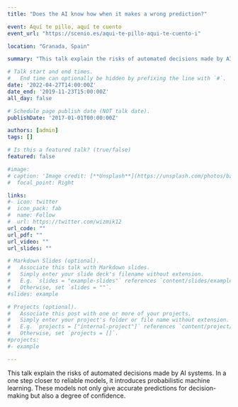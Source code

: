 ```yaml
---
title: "Does the AI know how when it makes a wrong prediction?"

event: Aquí te pillo, aquí te cuento
event_url: "https://scenio.es/aqui-te-pillo-aqui-te-cuento-i"

location: "Granada, Spain"

summary: "This talk explain the risks of automated decisions made by AI systems. In a one step closer to reliable models, it introduces probabilistic machine learning. These models not only give accurate predictions for decision-making but also a degree of confidence."

# Talk start and end times.
#   End time can optionally be hidden by prefixing the line with `#`.
date: '2022-04-27T14:00:00Z'
date_end: '2019-11-23T15:00:00Z'
all_day: false

# Schedule page publish date (NOT talk date).
publishDate: '2017-01-01T00:00:00Z'

authors: [admin]
tags: []

# Is this a featured talk? (true/false)
featured: false

#image:
# caption: 'Image credit: [**Unsplash**](https://unsplash.com/photos/bzdhc5b3Bxs)'
#  focal_point: Right

links:
#- icon: twitter
#  icon_pack: fab
#  name: Follow
#  url: https://twitter.com/wizmik12
url_code: ""
url_pdf: ""
url_video: ""
url_slides: ""

# Markdown Slides (optional).
#   Associate this talk with Markdown slides.
#   Simply enter your slide deck's filename without extension.
#   E.g. `slides = "example-slides"` references `content/slides/example-slides.md`.
#   Otherwise, set `slides = ""`.
#slides: example

# Projects (optional).
#   Associate this post with one or more of your projects.
#   Simply enter your project's folder or file name without extension.
#   E.g. `projects = ["internal-project"]` references `content/project/deep-learning/index.md`.
#   Otherwise, set `projects = []`.
#projects:
#- example

---
```

This talk explain the risks of automated decisions made by AI systems. In a one step closer to reliable models, it introduces probabilistic machine learning. These models not only give accurate predictions for decision-making but also a degree of confidence.



